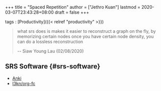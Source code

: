+++
title = "Spaced Repetition"
author = ["Jethro Kuan"]
lastmod = 2020-03-07T23:43:28+08:00
draft = false
+++

tags
: [Productivity]({{< relref "productivity" >}})

> what srs does is makes it easier to reconstruct a graph on the fly, by
> memorizing certain nodes once you have certain node density, you can
> do a lossless reconstruction
>
> -- Siaw Young Lau (02/08/2020)


## SRS Software {#srs-software}

-   [Anki](https://apps.ankiweb.net/)
-   [l3kn/org-fc](https://github.com/l3kn/org-fc/)
